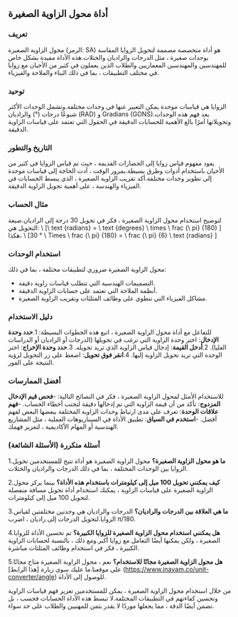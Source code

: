 ## أداة محول الزاوية الصغيرة

### تعريف
محول الزاوية الصغيرة (الرمز: SA) هو أداة متخصصة مصممة لتحويل الزوايا المقاسة بوحدات صغيرة ، مثل الدرجات والراديان والختلات.هذه الأداة مفيدة بشكل خاص للمهندسين والمهندسين المعماريين والطلاب الذين يعملون في كثير من الأحيان مع زوايا في مختلف التطبيقات ، بما في ذلك البناء والملاحة والفيزياء.

### توحيد
الزوايا هي قياسات موحدة يمكن التعبير عنها في وحدات مختلفة.وتشمل الوحدات الأكثر شيوعًا درجات (°) والراديان (RAD) و Gradians (GONS).يعد فهم هذه الوحدات وتحويلاتها أمرًا بالغ الأهمية للحسابات الدقيقة في الحقول التي تعتمد على قياسات الزاوية الدقيقة.

### التاريخ والتطور
يعود مفهوم قياس زوايا إلى الحضارات القديمة ، حيث تم قياس الزوايا في كثير من الأحيان باستخدام أدوات وطرق بسيطة.بمرور الوقت ، أدت الحاجة إلى قياسات موحدة إلى تطوير وحدات مختلفة.أكد تقريب الزاوية الصغيرة ، الذي يبسط الحسابات في الفيزياء والهندسة ، على أهمية تحويل الزاوية الدقيقة.

### مثال الحساب
لتوضيح استخدام محول الزاوية الصغيرة ، فكر في تحويل 30 درجة إلى الراديان.صيغة التحويل هي:
\ [\ text {radians} = \ text {degrees} \ times \ frac {\ pi} {180} \]
هكذا،
\ [30 ° \ Times \ frac {\ pi} {180} = \ frac {\ pi} {6} \ text {radians} \]

### استخدام الوحدات
محول الزاوية الصغيرة ضروري لتطبيقات مختلفة ، بما في ذلك:
- التصميمات الهندسية التي تتطلب قياسات زاوية دقيقة.
- أنظمة الملاحة التي تعتمد على حسابات الزاوية الدقيقة.
- مشاكل الفيزياء التي تنطوي على وظائف المثلثات وتقريب الزاوية الصغيرة.

### دليل الاستخدام
للتفاعل مع أداة محول الزاوية الصغيرة ، اتبع هذه الخطوات البسيطة:
1.**حدد وحدة الإدخال**: اختر وحدة الزاوية التي ترغب في تحويلها (الدرجات أو الراديان أو الدراسات العليا).
2.**أدخل القيمة**: إدخال قياس الزاوية الذي تريد تحويله.
3.**حدد وحدة الإخراج**: اختر الوحدة التي تريد تحويل الزاوية إليها.
4.**انقر فوق تحويل**: اضغط على زر التحويل لرؤية النتيجة على الفور.

### أفضل الممارسات
للاستخدام الأمثل لمحول الزاوية الصغيرة ، فكر في النصائح التالية:
-**فحص قيم الإدخال المزدوج**: تأكد من أن قيمة الزاوية التي تم إدخالها دقيقة لتجنب أخطاء الحساب.
-**فهم علاقات الوحدة**: تعرف على مدى ارتباط وحدات الزاوية المختلفة ببعضها البعض لفهم أفضل.
-**استخدم في السياق**: تطبيق الأداة في السيناريوهات العملية ، مثل المشاريع الهندسية أو المهام الأكاديمية ، لتعزيز فهمك.

### أسئلة متكررة (الأسئلة الشائعة)

1.**ما هو محول الزاوية الصغيرة؟**
محول الزاوية الصغيرة هو أداة تتيح للمستخدمين تحويل الزوايا بين الوحدات المختلفة ، بما في ذلك الدرجات والراديان والختلات.

2.**كيف يمكنني تحويل 100 ميل إلى كيلومترات باستخدام هذه الأداة؟**
بينما يركز محول الزاوية الصغيرة على قياسات الزاوية ، يمكنك استخدام أداة تحويل مسافة منفصلة لتحويل 100 ميل إلى كيلومترات.

3.**ما هي العلاقة بين الدرجات والراديان؟**
الدرجات والراديان هي وحدتين مختلفتين لقياس الزوايا.لتحويل الدرجات إلى راديان ، اضرب π/180.

4.**هل يمكنني استخدام محول الزاوية الصغيرة للزوايا الكبيرة؟**
تم تحسين الأداة للزوايا الصغيرة ، ولكن يمكنها أيضًا التعامل مع زوايا أكبر.ومع ذلك ، بالنسبة لحسابات الزاوية الكبيرة ، فكر في استخدام وظائف المثلثات مباشرة.

5.**هل محول الزاوية الصغيرة مجانًا للاستخدام؟**
نعم ، محول الزاوية الصغيرة متاح مجانًا على موقعنا.ما عليك سوى زيارة [هذا الرابط] (https://www.inayam.co/unit-converter/angle) للوصول إلى الأداة.

من خلال استخدام محول الزاوية الصغيرة ، يمكن للمستخدمين تعزيز فهم قياسات الزاوية وتحسين كفاءتهم في التطبيقات المختلفة.لا تبسط هذه الأداة الحسابات فحسب ، بل تضمن أيضًا الدقة ، مما يجعلها موردًا لا يقدر بثمن للمهنيين والطلاب على حد سواء.